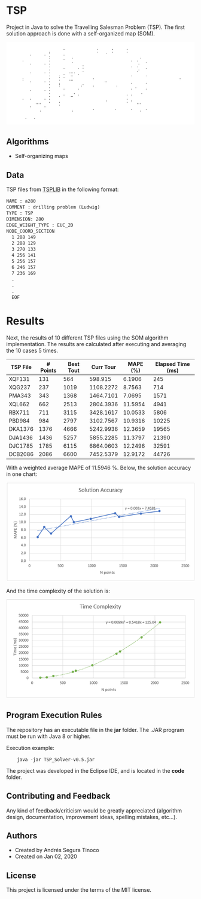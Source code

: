 # TSP
Project in Java to solve the Travelling Salesman Problem (TSP). The first solution approach is done with a self-organized map (SOM).

![som-xqf131 solution](https://raw.githubusercontent.com/ansegura7/TSP/master/images/som-xqf131.gif)

## Algorithms
- Self-organizing maps

## Data
TSP files from <a href="http://elib.zib.de/pub/mp-testdata/tsp/tsplib/tsp/index.html" target="_blank">TSPLIB</a> in the following format:

```
NAME : a280
COMMENT : drilling problem (Ludwig)
TYPE : TSP
DIMENSION: 280
EDGE_WEIGHT_TYPE : EUC_2D
NODE_COORD_SECTION
  1 288 149
  2 288 129
  3 270 133
  4 256 141
  5 256 157
  6 246 157
  7 236 169
  .
  .
  .
  EOF
```

# Results
Next, the results of 10 different TSP files using the SOM algorithm implementation. The results are calculated after executing and averaging the 10 cases 5 times.

| TSP File | # Points | Best Tout | Curr Tour | MAPE (%) | Elapsed Time (ms) |
| -- | -- | -- | -- | -- | -- |
| XQF131  |  131 |  564 |   598.915 |  6.1906 |   245 | 
| XQG237  |  237 | 1019 | 1108.2272 |  8.7563 |   714 | 
| PMA343  |  343 | 1368 | 1464.7101 |  7.0695 |  1571 | 
| XQL662  |  662 | 2513 | 2804.3936 | 11.5954 |  4941 | 
| RBX711  |  711 | 3115 | 3428.1617 | 10.0533 |  5806 | 
| PBD984  |  984 | 2797 | 3102.7567 | 10.9316 | 10225 | 
| DKA1376 | 1376 | 4666 | 5242.9936 | 12.3659 | 19565 | 
| DJA1436 | 1436 | 5257 | 5855.2285 | 11.3797 | 21390 | 
| DJC1785 | 1785 | 6115 | 6864.0603 | 12.2496 | 32591 | 
| DCB2086 | 2086 | 6600 | 7452.5379 | 12.9172 | 44726 | 

With a weighted average MAPE of 11.5946 %. Below, the solution accuracy in one chart:

![solution accuracy](https://raw.githubusercontent.com/ansegura7/TSP/master/images/results1.PNG)

And the time complexity of the solution is:

![time complexity](https://raw.githubusercontent.com/ansegura7/TSP/master/images/results2.PNG)

## Program Execution Rules
The repository has an executable file in the **jar** folder. The .JAR program must be run with Java 8 or higher.

Execution example:
``` console
    java -jar TSP_Solver-v0.5.jar
```

The project was developed in the Eclipse IDE, and is located in the **code** folder.

## Contributing and Feedback
Any kind of feedback/criticism would be greatly appreciated (algorithm design, documentation, improvement ideas, spelling mistakes, etc...).

## Authors
- Created by Andrés Segura Tinoco
- Created on Jan 02, 2020

## License
This project is licensed under the terms of the MIT license.
